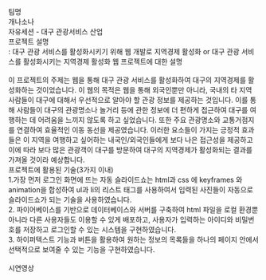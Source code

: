 팀명</br>
개나소나</br>
자유세션 - 대구 관광서비스 산업</br>
프로젝트 설명</br>
: 대구 관광 서비스를 활성화시키기 위해 웹 개발로 지역경제 활성화 or 대구 관광 서비스를 활성화시키는 지역경제 활성화 웹 프로젝트에 대한 설명</br></br>
이 프로젝트의 주제는 웹을 통해 대구 관광 서비스를 활성화하여 대구의 지역경제를 활성화하는 것이었습니다. 이 웹의 목적은 웹을 통해 외국인뿐만 아니라, 국내의 타 지역 사람들이 대구에 대해서 우선적으로 알아야 할 관광 정보를 제공하는 것입니다. 이를 통해 사람들이 대구의 관광명소나 놀거리 등에 관한 정보에 더 편하게 접근하여 대구를 여행하는 데 어려움을 느끼지 않도록 하고 싶었습니다. 또한 주요 관광명소와 교통거점지를 연결하여 효율적인 이동 동선을 제공였습니다. 이러한 요소들이 가지는 긍정적 효과들은 이 지역을 여행하고 싶어하는 내국인/외국인들에게 보다 나은 접근성을 제공하고 이에 따라 보다 많은 관광객이 대구를 방문하여 대구의 지역경제가 활성화되는 결과를 가져올 것이라 예상합니다.</br>
프로젝트에 활용된 기술(3가지 이내)</br>
1.가장 먼저 로그인 화면에 뜨는 자동 슬라이드쇼는 html과 css 에 keyframes 와  animation을 합성하여 ul과 li의 리스트 태그를 사용하여서 입력된 사진들이 자동으로 슬라이드쇼가 되는 기술을 사용하였습니다. </br>
2. 파이어베이스를 기반으로 데이터베이스와 서버를 구축하여 html 파일을 로컬 환경뿐 아니라 다른 사용자들도 이용할 수 있게 배포하고, 사용자가 입력하는 아이디와 비밀번호를 저장하고 로그인할 수 있는 시스템을 구현하였습니다.</br>
3. 하이퍼텍스트 기능과 버튼을 활용하여 원하는 정보의 목록들을 하나의 페이지 안에서 선택적으로 보여줄 수 있는 기능을 구현하였습니다.</br></br>
시연영상
